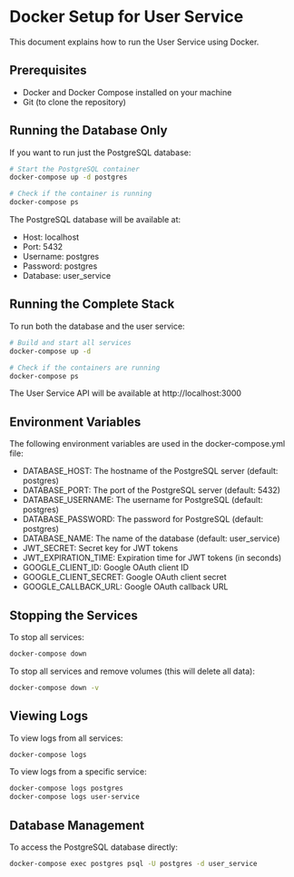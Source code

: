 # Docker Setup for User Service

This document explains how to run the User Service using Docker.

## Prerequisites

- Docker and Docker Compose installed on your machine
- Git (to clone the repository)

## Running the Database Only

If you want to run just the PostgreSQL database:

```bash
# Start the PostgreSQL container
docker-compose up -d postgres

# Check if the container is running
docker-compose ps
```

The PostgreSQL database will be available at:
- Host: localhost
- Port: 5432
- Username: postgres
- Password: postgres
- Database: user_service

## Running the Complete Stack

To run both the database and the user service:

```bash
# Build and start all services
docker-compose up -d

# Check if the containers are running
docker-compose ps
```

The User Service API will be available at http://localhost:3000

## Environment Variables

The following environment variables are used in the docker-compose.yml file:

- DATABASE_HOST: The hostname of the PostgreSQL server (default: postgres)
- DATABASE_PORT: The port of the PostgreSQL server (default: 5432)
- DATABASE_USERNAME: The username for PostgreSQL (default: postgres)
- DATABASE_PASSWORD: The password for PostgreSQL (default: postgres)
- DATABASE_NAME: The name of the database (default: user_service)
- JWT_SECRET: Secret key for JWT tokens
- JWT_EXPIRATION_TIME: Expiration time for JWT tokens (in seconds)
- GOOGLE_CLIENT_ID: Google OAuth client ID
- GOOGLE_CLIENT_SECRET: Google OAuth client secret
- GOOGLE_CALLBACK_URL: Google OAuth callback URL

## Stopping the Services

To stop all services:

```bash
docker-compose down
```

To stop all services and remove volumes (this will delete all data):

```bash
docker-compose down -v
```

## Viewing Logs

To view logs from all services:

```bash
docker-compose logs
```

To view logs from a specific service:

```bash
docker-compose logs postgres
docker-compose logs user-service
```

## Database Management

To access the PostgreSQL database directly:

```bash
docker-compose exec postgres psql -U postgres -d user_service
``` 